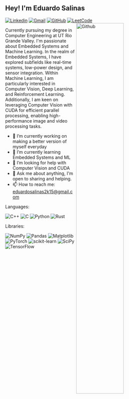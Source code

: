 ## Hey! I'm Eduardo Salinas

[![Linkedin](https://img.shields.io/badge/LinkedIn-0077B5?style=for-the-badge&logo=linkedin&logoColor=white)](https://www.linkedin.com/in/eduardo-salinas-a2845120a/)
[![Gmail](https://img.shields.io/badge/Gmail-D14836?style=for-the-badge&logo=gmail&logoColor=white)](mailto:eduardosalinas2k15@gmail.com)
[![GitHub](https://img.shields.io/badge/github-%23121011.svg?style=for-the-badge&logo=github&logoColor=white)](https://github.com/Eduardo-Sal)
[![LeetCode](https://img.shields.io/badge/LeetCode-000000?style=for-the-badge&logo=LeetCode&logoColor=#d16c06)](https://leetcode.com/u/Gourm/)
&nbsp;
<img width="55%" align="right" alt="Github" src="https://sdl-stickershop.line.naver.jp/products/0/0/1/1252011/android/stickers/10221020.png;compress=true" />

Currently pursuing my degree in Computer Engineering at UT Rio Grande Valley. I'm passionate about Embedded Systems and Machine Learning. In the realm of Embedded Systems, I have explored subfields like real-time systems, low-power design, and sensor integration. Within Machine Learning, I am particularly interested in Computer Vision, Deep Learning, and Reinforcement Learning. Additionally, I am keen on leveraging Computer Vision with CUDA for efficient parallel processing, enabling high-performance image and video processing tasks. 

- 🔭 I’m currently working on making a better version of myself everyday 
- 🌱 I’m currently learning Embedded Systems and ML
- 🤔 I’m looking for help with Computer Vision and CUDA
- 💬 Ask me about anything, I'm open to sharing and helping. 
- 📫 How to reach me: eduardosalinas2k15@gmail.com

Languages:

![C++](https://img.shields.io/badge/c++-%2300599C.svg?style=for-the-badge&logo=c%2B%2B&logoColor=white)
![C](https://img.shields.io/badge/c-%2300599C.svg?style=for-the-badge&logo=c&logoColor=white)
![Python](https://img.shields.io/badge/python-3670A0?style=for-the-badge&logo=python&logoColor=ffdd54)
![Rust](https://img.shields.io/badge/rust-%23000000.svg?style=for-the-badge&logo=rust&logoColor=white)

Libraries: 

![NumPy](https://img.shields.io/badge/numpy-%23013243.svg?style=for-the-badge&logo=numpy&logoColor=white)
![Pandas](https://img.shields.io/badge/pandas-%23150458.svg?style=for-the-badge&logo=pandas&logoColor=white)
![Matplotlib](https://img.shields.io/badge/Matplotlib-%23ffffff.svg?style=for-the-badge&logo=Matplotlib&logoColor=black)
![PyTorch](https://img.shields.io/badge/PyTorch-%23EE4C2C.svg?style=for-the-badge&logo=PyTorch&logoColor=white)
![scikit-learn](https://img.shields.io/badge/scikit--learn-%23F7931E.svg?style=for-the-badge&logo=scikit-learn&logoColor=white)
![SciPy](https://img.shields.io/badge/SciPy-%230C55A5.svg?style=for-the-badge&logo=scipy&logoColor=%white)
![TensorFlow](https://img.shields.io/badge/TensorFlow-%23FF6F00.svg?style=for-the-badge&logo=TensorFlow&logoColor=white)